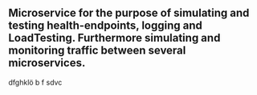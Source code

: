 ## Microservice for the purpose of simulating and testing health-endpoints, logging and LoadTesting. Furthermore simulating and monitoring traffic between several microservices.
dfghklö
b
f
sdvc
